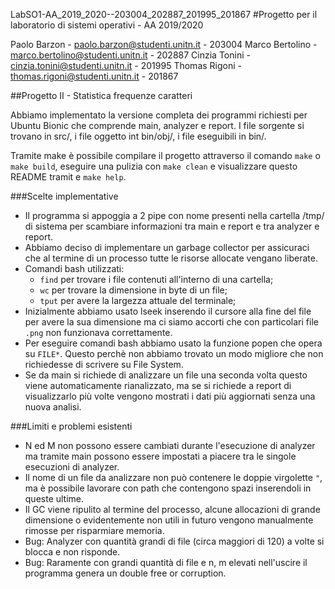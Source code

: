 LabSO1-AA_2019_2020--203004_202887_201995_201867
#Progetto per il laboratorio di sistemi operativi - AA 2019/2020

Paolo Barzon    - paolo.barzon@studenti.unitn.it    - 203004
Marco Bertolino - marco.bertolino@studenti.unitn.it - 202887
Cinzia Tonini   - cinzia.tonini@studenti.unitn.it   - 201995
Thomas Rigoni   - thomas.rigoni@studenti.unitn.it   - 201867

##Progetto II - Statistica frequenze caratteri

Abbiamo implementato la versione completa dei programmi richiesti per Ubuntu Bionic che comprende main, analyzer e report.
I file sorgente si trovano in src/, i file oggetto int bin/obj/, i file eseguibili in bin/.

Tramite make è possibile compilare il progetto attraverso il comando `make` o `make build`, eseguire una pulizia con `make clean` e visualizzare questo README tramit   e `make help`.

###Scelte implementative
- Il programma si appoggia a 2 pipe con nome presenti nella cartella /tmp/ di sistema per scambiare informazioni tra main e report e tra analyzer e report.
- Abbiamo deciso di implementare un garbage collector per assicuraci che al termine di un processo tutte le risorse allocate vengano liberate.
- Comandi bash utilizzati:
  - `find` per trovare i file contenuti all'interno di una cartella;
  - `wc` per trovare la dimensione in byte di un file;
  - `tput` per avere la largezza attuale del terminale;
- Inizialmente abbiamo usato lseek inserendo il cursore alla fine del file per avere la sua dimensione ma ci siamo accorti che con particolari file `.png` non funzionava correttamente.
- Per eseguire comandi bash abbiamo usato la funzione popen che opera su `FILE*`. Questo perchè non abbiamo trovato un modo migliore che non richiedesse di scrivere su File System.
- Se da main si richiede di analizzare un file una seconda volta questo viene automaticamente rianalizzato, ma se si richiede a report di visualizzarlo più volte vengono mostrati i dati più aggiornati senza una nuova analisi.

###Limiti e problemi esistenti
- N ed M non possono essere cambiati durante l'esecuzione di analyzer ma tramite main possono essere impostati a piacere tra le singole esecuzioni di analyzer.
- Il nome di un file da analizzare non può contenere le doppie virgolette `"`, ma è possibile lavorare con path che contengono spazi inserendoli in queste ultime.
- Il GC viene ripulito al termine del processo, alcune allocazioni di grande dimensione o evidentemente non utili in futuro vengono manualmente rimosse per risparmiare memoria.
- Bug: Analyzer con quantità grandi di file (circa maggiori di 120) a volte si blocca e non risponde.
- Bug: Raramente con grandi quantità di file e n, m elevati nell'uscire il programma genera un double free or corruption.
